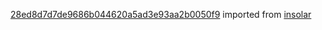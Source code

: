 [28ed8d7d7de9686b044620a5ad3e93aa2b0050f9](https://github.com/insolar/insolar/commit/28ed8d7d7de9686b044620a5ad3e93aa2b0050f9) imported from [insolar](https://github.com/insolar/insolar)
